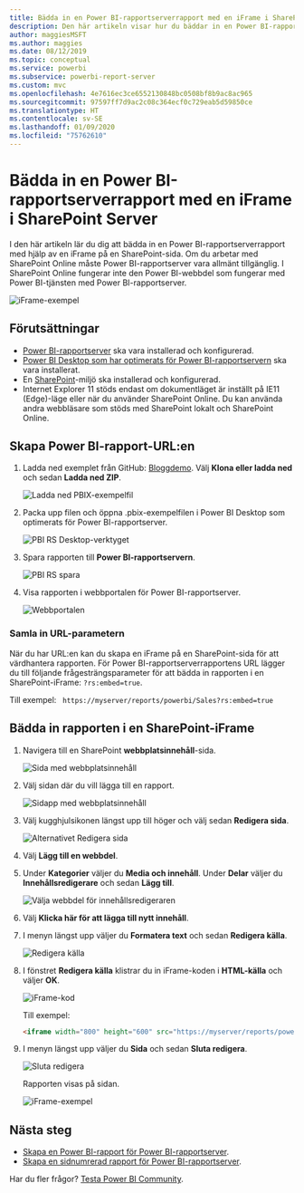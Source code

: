 ```yaml
---
title: Bädda in en Power BI-rapportserverrapport med en iFrame i SharePoint Server
description: Den här artikeln visar hur du bäddar in en Power BI-rapportserverraport i en iFrame i SharePoint Server
author: maggiesMSFT
ms.author: maggies
ms.date: 08/12/2019
ms.topic: conceptual
ms.service: powerbi
ms.subservice: powerbi-report-server
ms.custom: mvc
ms.openlocfilehash: 4e7616ec3ce6552130848bc0508bf8b9ac8ac965
ms.sourcegitcommit: 97597ff7d9ac2c08c364ecf0c729eab5d59850ce
ms.translationtype: HT
ms.contentlocale: sv-SE
ms.lasthandoff: 01/09/2020
ms.locfileid: "75762610"
---
```

# <a name="embed-a-power-bi-report-server-report-using-an-iframe-in-sharepoint-server"></a>Bädda in en Power BI-rapportserverrapport med en iFrame i SharePoint Server

I den här artikeln lär du dig att bädda in en Power BI-rapportserverrapport med hjälp av en iFrame på en SharePoint-sida. Om du arbetar med SharePoint Online måste Power BI-rapportserver vara allmänt tillgänglig. I SharePoint Online fungerar inte den Power BI-webbdel som fungerar med Power BI-tjänsten med Power BI-rapportserver.  

![iFrame-exempel](media/quickstart-embed/quickstart_embed_01.png)

## <a name="prerequisites"></a>Förutsättningar
* [Power BI-rapportserver](https://powerbi.microsoft.com/report-server/) ska vara installerad och konfigurerad.
* [Power BI Desktop som har optimerats för Power BI-rapportservern](install-powerbi-desktop.md) ska vara installerat.
* En [SharePoint](https://docs.microsoft.com/sharepoint/install/install)-miljö ska installerad och konfigurerad.
* Internet Explorer 11 stöds endast om dokumentläget är inställt på IE11 (Edge)-läge eller när du använder SharePoint Online. Du kan använda andra webbläsare som stöds med SharePoint lokalt och SharePoint Online.

## <a name="create-the-power-bi-report-url"></a>Skapa Power BI-rapport-URL:en

1. Ladda ned exemplet från GitHub: [Bloggdemo](https://github.com/Microsoft/powerbi-desktop-samples). Välj **Klona eller ladda ned** och sedan **Ladda ned ZIP**.

    ![Ladda ned PBIX-exempelfil](media/quickstart-embed/quickstart_embed_14.png)

2. Packa upp filen och öppna .pbix-exempelfilen i Power BI Desktop som optimerats för Power BI-rapportserver.

    ![PBI RS Desktop-verktyget](media/quickstart-embed/quickstart_embed_02.png)

3. Spara rapporten till **Power BI-rapportservern**. 

    ![PBI RS spara](media/quickstart-embed/quickstart_embed_03.png)

4. Visa rapporten i webbportalen för Power BI-rapportserver.

    ![Webbportalen](media/quickstart-embed/quickstart_embed_04.png)

### <a name="capture-the-url-parameter"></a>Samla in URL-parametern

När du har URL:en kan du skapa en iFrame på en SharePoint-sida för att värdhantera rapporten. För Power BI-rapportserverrapportens URL lägger du till följande frågesträngsparameter för att bädda in rapporten i en SharePoint-iFrame: `?rs:embed=true`.

   Till exempel:
    ``` 
    https://myserver/reports/powerbi/Sales?rs:embed=true
    ```
## <a name="embed-the-report-in-a-sharepoint-iframe"></a>Bädda in rapporten i en SharePoint-iFrame

1. Navigera till en SharePoint **webbplatsinnehåll**-sida.

    ![Sida med webbplatsinnehåll](media/quickstart-embed/quickstart_embed_05.png)

2. Välj sidan där du vill lägga till en rapport.

    ![Sidapp med webbplatsinnehåll](media/quickstart-embed/quickstart_embed_06.png)

3. Välj kugghjulsikonen längst upp till höger och välj sedan **Redigera sida**.

    ![Alternativet Redigera sida](media/quickstart-embed/quickstart_embed_07.png)

4. Välj **Lägg till en webbdel**.

5. Under **Kategorier** väljer du **Media och innehåll**. Under **Delar** väljer du **Innehållsredigerare** och sedan **Lägg till**.

    ![Välja webbdel för innehållsredigeraren](media/quickstart-embed/quickstart_embed_09.png)

6. Välj **Klicka här för att lägga till nytt innehåll**.

7. I menyn längst upp väljer du **Formatera text** och sedan **Redigera källa**.

     ![Redigera källa](media/quickstart-embed/quickstart_embed_11.png)

8. I fönstret **Redigera källa** klistrar du in iFrame-koden i **HTML-källa** och väljer **OK**.

    ![iFrame-kod](media/quickstart-embed/quickstart_embed_12.png)

     Till exempel:
     ```html
     <iframe width="800" height="600" src="https://myserver/reports/powerbi/Sales?rs:embed=true" frameborder="0" allowFullScreen="true"></iframe>
     ```

9. I menyn längst upp väljer du **Sida** och sedan **Sluta redigera**.

    ![Sluta redigera](media/quickstart-embed/quickstart_embed_13.png)

    Rapporten visas på sidan.

    ![iFrame-exempel](media/quickstart-embed/quickstart_embed_01.png)

## <a name="next-steps"></a>Nästa steg

- [Skapa en Power BI-rapport för Power BI-rapportserver](quickstart-create-powerbi-report.md).  
- [Skapa en sidnumrerad rapport för Power BI-rapportserver](quickstart-create-paginated-report.md).  

Har du fler frågor? [Testa Power BI Community](https://community.powerbi.com/). 
